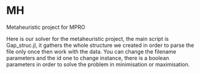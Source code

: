 # MH
Metaheuristic project for MPRO

Here is our solver for the metaheuristic project, the main script is Gap_struc.jl, it gathers the whole structure we created in order to parse the file only once then work with the data.
You can change the filename parameters and the id one to change instance, there is a boolean parameters in order to solve the problem in minimisation or maximisation.